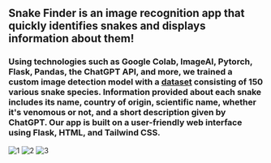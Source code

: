 ## Snake Finder is an image recognition app that quickly identifies snakes and displays information about them! 
### Using technologies such as Google Colab, ImageAI, Pytorch, Flask, Pandas, the ChatGPT API, and more, we trained a custom image detection model with a [dataset](https://www.kaggle.com/datasets/goelyash/165-different-snakes-species/data) consisting of 150 various snake species. Information provided about each snake includes its name, country of origin, scientific name, whether it's venomous or not, and a short description given by ChatGPT. Our app is built on a user-friendly web interface using Flask, HTML, and Tailwind CSS. 

![1](flowbite-flask/static/assets/images/HomeScreen.png "1")
![2](flowbite-flask/static/assets/images/Snake1.png "2")
![3](flowbite-flask/static/assets/images/Snake2.png "3")
